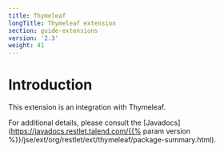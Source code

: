 ```yaml
---
title: Thymeleaf
longTitle: Thymeleaf extension
section: guide-extensions
version: '2.3'
weight: 41
---
```

# Introduction

This extension is an integration with Thymeleaf.

For additional details, please consult the
[Javadocs](https://javadocs.restlet.talend.com/{{% param version %}}/jse/ext/org/restlet/ext/thymeleaf/package-summary.html).
